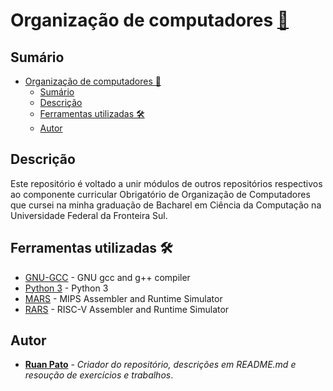 # Organização de computadores [:link:](https://github.com/ruanpato/org) #

## Sumário ##

- [Organização de computadores :link:](#organização-de-computadores-link)
  - [Sumário](#sumário)
  - [Descrição](#descrição)
  - [Ferramentas utilizadas 🛠️](#ferramentas-utilizadas-️)
  - [Autor](#autor)

## Descrição ##

Este repositório é voltado a unir módulos de outros repositórios respectivos ao componente curricular Obrigatório de Organização de Computadores que cursei na minha graduação de Bacharel em Ciência da Computação na Universidade Federal da Fronteira Sul.

## Ferramentas utilizadas 🛠️ ##

- [GNU-GCC](https://gcc.gnu.org/) - GNU gcc and g++ compiler
- [Python 3](https://www.python.org/) - Python 3
- [MARS](http://courses.missouristate.edu/KenVollmar/mars/) - MIPS Assembler and Runtime Simulator
- [RARS](https://github.com/TheThirdOne/rars) - RISC-V Assembler and Runtime Simulator

## Autor ##

- **[Ruan Pato](https://github.com/ruanpato)** - *Criador do repositório, descrições em README.md e resoução de exercícios e trabalhos*.
